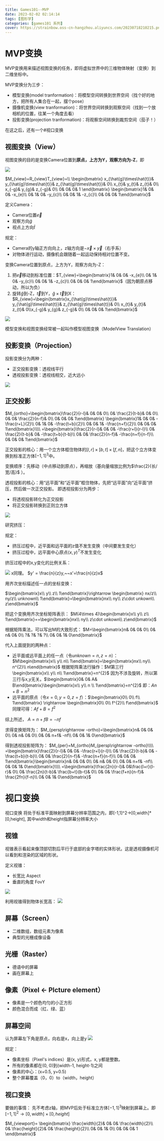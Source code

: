 ```yaml
---
title: Games101--MVP
date: 2023-02-02 02:14:14
tags: [图形学]
categories: [games101 系列]
cover: https://strainbow.oss-cn-hangzhou.aliyuncs.com/20230718210215.png
---
```


# MVP变换
MVP变换用来描述视图变换的任务，即将虚拟世界中的三维物体映射（变换）到二维坐标中。

MVP变换分为三步：
- 模型变换(model tranformation)：将模型空间转换到世界空间（找个好的地方，把所有人集合在一起，摆个pose）
-  摄像机变换(view tranformation)：将世界空间转换到观察空间（找到一个放相机的位置，往某一个角度去看）
- 投影变换(projection tranformation)：将观察空间转换到裁剪空间（茄子！）

在这之后，还有一个#视口变换

## 视图变换（View）
视图变换的目的是变换Camera位置到**原点，上方为Y，观察方向为-Z**，即




![](https://strainbow.oss-cn-hangzhou.aliyuncs.com/20230704185422.png)

$M_{view}=R_{view}T_{view}=\\
\begin{bmatrix}
x_{\hat{g}\times\hat{t}}& y_{\hat{g}\times\hat{t}}& z_{\hat{g}\times\hat{t}}& 0\\  
x_{t}& y_{t}& z_{t}& 0\\
x_{-g}& y_{g}& z_{-g}& 0\\ 
0& 0& 0& 1
\end{bmatrix} \begin{bmatrix}1& 0& 0& -x_{e}\\ 0& 1& 0& -y_{c}\\ 0& 0& 1& -z_{c}\\ 0& 0& 0& 1\end{bmatrix}$


<!-- $\begin{align}
M_{view}&=R_{view}T_{view}\\
&=\begin{bmatrix}
x_{\hat{g}\times\hat{t}}& y_{\hat{g}\times\hat{t}}& z_{\hat{g}\times\hat{t}}& 0\\  
x_{t}& y_{t}& z_{t}& 0\\
x_{-g}& y_{g}& z_{-g}& 0\\ 
0& 0& 0& 1
\end{bmatrix} 
\begin{bmatrix}1& 0& 0& -x_{e}\\ 0& 1& 0& -y_{c}\\ 0& 0& 1& -z_{c}\\ 0& 0& 0& 1\end{bmatrix}
\end{align}$ -->


定义Camera：
- Camera位置$\vec{e}$
- 观察方向$\hat{g}$
- 视点上方向$\hat{t}$

规定：
- Camera的y轴正方向向上，z轴方向是$-\vec{x}\times \vec{y}$（右手系）
- 对物体进行运动，摄像机会跟随着一起运动保持相对位置不变。

变换Camera位置到原点，上方为Y，观察方向为-Z：

1. 把$\vec{e}$移动到标准位置：$T_{view}=\begin{bmatrix}1& 0& 0& -x_{e}\\ 0& 1& 0& -y_{c}\\ 0& 0& 1& -z_{c}\\ 0& 0& 0& 1\end{bmatrix}$（因为朝原点移动，所以为负）
2. 旋转$\hat{g}$到-Z，$\vec{t}$到Y，$\hat{g}\times\vec{t}$到X：$R_{view}=\begin{bmatrix}x_{\hat{g}\times\hat{t}}& y_{\hat{g}\times\hat{t}}& z_{\hat{g}\times\hat{t}}& 0\\  x_{t}& y_{t}& z_{t}& 0\\x_{-g}& y_{g}& z_{-g}& 0\\ 0& 0& 0& 1\end{bmatrix}$ 

![](https://strainbow.oss-cn-hangzhou.aliyuncs.com/20230704185722.png)

 
模型变换和视图变换经常被一起叫作模型视图变换（ModelView Translation）

## 投影变换（Projection）
投影变换分为两种：
- 正交投影变换：透视线平行
- 透视投影变换：透视线相交，近大远小

![](https://strainbow.oss-cn-hangzhou.aliyuncs.com/20230704193845.png)

## 正交投影



$M_{ortho}=\begin{bmatrix}\frac{2}{r-l}& 0& 0& 0\\ 0& \frac{2}{t-b}& 0& 0\\ 0& 0& \frac{2}{n-f}& 0\\ 0& 0& 0& 1\end{bmatrix}
\begin{bmatrix}1& 0& 0& -\frac{r+L}{2}\\ 0& 1& 0& -\frac{t+b}{2}\\ 0& 0& 1& -\frac{n+f}{2}\\ 0& 0& 0& 1\end{bmatrix}\\\\
=\begin{bmatrix}\frac{2}{r-l}& 0& 0& -\frac{r+l}{r-l}\\ 0& \frac{2}{t-b}& 0& -\frac{t+b}{t-b}\\ 0& 0& \frac{2}{n-f}& -\frac{n+f}{n-f}\\ 0& 0& 0& 1\end{bmatrix}$





正交投影的核心：用一个立方体框住物体的$[l,r]\times[b,t]\times[f,n]$，把这个立方体变换到标准正方体$[-1,1]^{3}$中。

变换顺序：先移动（中点移动到原点），再缩放（基向量缩放比例为$\frac{2}{长/宽/高}$ ）。

透视投影的核心：用“远平面”和“近平面”框住物体，先把“远平面”向“近平面“挤压，然后做一次正交投影。
即透视投影分为两步：
- 将透视投影转化为正交投影
- 将正交投影转换到正则立方体

![](https://strainbow.oss-cn-hangzhou.aliyuncs.com/20230704195505.png)

研究挤压：

规定：
- 挤压过程中，近平面和远平面的z值不发生变换（中间要发生变化）
- 挤压过程中，远平面中心原点$(x,y)^{T}$不发生变化

挤压过程中的x,y变化的比例关系：

![](https://strainbow.oss-cn-hangzhou.aliyuncs.com/20230704195618.png)
x同理。
$y' = \frac{n}{z}y,~~x'=\frac{n}{z}x$

用齐次坐标描述任一点的坐标变换：

$\begin{bmatrix}x\\ y\\ z\\ 1\end{bmatrix}\rightarrow
\begin{bmatrix} nx/z\\ ny/z\\ unknown\\ 1\end{bmatrix}=\begin{bmatrix}nx\\ ny\\ z\cdot unkown\\ z\end{bmatrix}$

把这个变换用齐次坐标矩阵表示：
$M(4\times 4)\begin{bmatrix}x\\ y\\ z\\ 1\end{bmatrix}==\begin{bmatrix}nx\\ ny\\ z\cdot unkown\\ z\end{bmatrix}$

根据矩阵乘法，可以写出M的大致形式：
$M=\begin{bmatrix}n& 0& 0& 0\\ 0& n& 0& 0\\ ?& ?& ?& ?\\ 0& 0& 1& 0\end{bmatrix}$

代入上面提到的两种点：
- 近平面或远平面上的任一点（令$unknown=n,z=n$）：$M\begin{bmatrix}x\\ y\\ n\\ 1\end{bmatrix}=\begin{bmatrix}nx\\ ny\\ n^{2}\\ n\end{bmatrix}$ 根据矩阵乘法行操作：$M第三行\begin{bmatrix}x\\ y\\ n\\ 1\end{bmatrix}=n^{2}$ 因为不涉及旋转，所以第三行与x,y无关。$\begin{bmatrix}0& 0& A& B\end{bmatrix}\begin{bmatrix}x\\ y\\ n \\ 1\end{bmatrix}=n^{2}$ 即：$An+B=n^{2}$ 
- 远平面的原点（令$x=0,y=0,z=f$）：$\begin{bmatrix}0\\ 0\\ f\\ 1\end{bmatrix}
\rightarrow
\begin{bmatrix}0\\ 0\\ f^{2}\\ f\end{bmatrix}$ 同理可得：$Af+B=f^{2}$ 

综上所述，
$A=n+f
B=-nf$

求得变换矩阵为：
$M_{persp\rightarrow -ortho}=\begin{bmatrix}n& 0& 0& 0\\ 0& n& 0& 0\\ 0& 0& n+f& -nf\\ 0& 0& 1& 0\end{bmatrix}$

得到透视投影矩阵为：
$M_{per}=M_{ortho}M_{persp\rightarrow -ortho}\\\\
=\begin{bmatrix}\frac{2}{r-l}& 0& 0& -\frac{r+l}{r-l}\\ 0& \frac{2}{t-b}& 0& -\frac{t+b}{t-b}\\ 0& 0& \frac{2}{n-f}& -\frac{n+f}{n-f}\\ 0& 0& 0& 1\end{bmatrix}\begin{bmatrix}n& 0& 0& 0\\ 0& n& 0& 0\\ 0& 0& n+f& -nf\\ 0& 0& 1& 0\end{bmatrix}\\\\
=\begin{bmatrix}\frac{2n}{r-l}& 0&\frac{l+r}{l-r}& 0\\ 0& \frac{2n}{t-b}& \frac{b+t}{b-t}& 0\\ 0& 0& \frac{f+n}{n-f}& \frac{2fn}{f-n}\\ 0& 0& 1& 0\end{bmatrix}$


# 视口变换
视口变换
将处于标准平面映射到屏幕分辨率范围之内，即[-1,1]^2->[0,width]*[0,height], 其中width和height指屏幕分辨率大小

## 视锥

视锥表示看起来像顶部切割后平行于底部的金字塔的实体形状。这是透视摄像机可以看到和渲染的区域的形状。

定义视锥：
- 长宽比 Aspect
- 垂直的角度 FovY

![](https://strainbow.oss-cn-hangzhou.aliyuncs.com/20230704200231.png)


利用视锥得到物体长宽高：
![](https://strainbow.oss-cn-hangzhou.aliyuncs.com/20230704200244.png)


## 屏幕（Screen）
- 二维数组，数组元素为像素
- 典型的光栅成像设备
## 光栅（Raster）
- 德语中的屏幕
- 画在屏幕上
## 像素（Pixel <- PIcture element）
- 像素是一个颜色均匀的小正方形
- 颜色混合而成（红、绿、蓝）
## 屏幕空间
认为屏幕左下角是原点，向右是x，向上是y
![](https://strainbow.oss-cn-hangzhou.aliyuncs.com/20230704200358.png)

规定：
- 像素坐标（Pixel's indices）是(x, y)形式，x, y都是整数。
- 所有的像素都在(0, 0)到(width-1, height-1)之间
- 像素的中心：(x+0.5, y+0.5)
- 整个屏幕覆盖（0，0）to（width，height）


## 视口变换

要做的事情：
先不考虑z轴，把MVP后处于标准立方体$[-1,1]^{3}$映射到屏幕上。即
$[-1, 1]^{2}\rightarrow [0,width]\times [0,height]$

$M_{viewport}=
\begin{bmatrix}
\frac{width}{2}& 0& 0& \frac{width}{2}\\ 
0& \frac{height}{2}& 0& \frac{height}{2}\\
0& 0& 1& 0\\ 
0& 0& 0& 1
\end{bmatrix}$